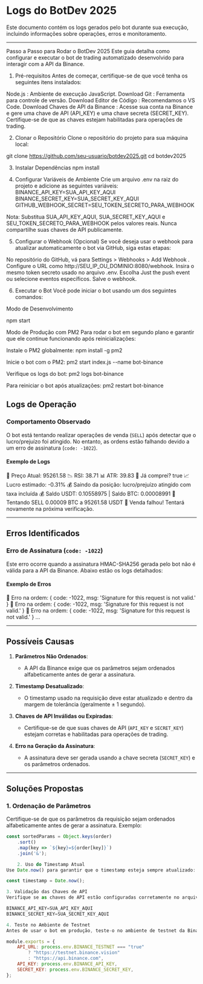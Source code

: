 # Logs do BotDev 2025

Este documento contém os logs gerados pelo bot durante sua execução, incluindo informações sobre operações, erros e monitoramento.

---

Passo a Passo para Rodar o BotDev 2025
Este guia detalha como configurar e executar o bot de trading automatizado desenvolvido para interagir com a API da Binance.

1. Pré-requisitos
Antes de começar, certifique-se de que você tenha os seguintes itens instalados:

Node.js : Ambiente de execução JavaScript.
Download
Git : Ferramenta para controle de versão.
Download
Editor de Código : Recomendamos o VS Code.
Download
Chaves de API da Binance :
Acesse sua conta na Binance e gere uma chave de API (API_KEY) e uma chave secreta (SECRET_KEY).
Certifique-se de que as chaves estejam habilitadas para operações de trading.

2. Clonar o Repositório
Clone o repositório do projeto para sua máquina local:

git clone https://github.com/seu-usuario/botdev2025.git
cd botdev2025

3. Instalar Dependências
npm install

4. Configurar Variáveis de Ambiente
Crie um arquivo .env na raiz do projeto e adicione as seguintes variáveis:
BINANCE_API_KEY=SUA_API_KEY_AQUI
BINANCE_SECRET_KEY=SUA_SECRET_KEY_AQUI
GITHUB_WEBHOOK_SECRET=SEU_TOKEN_SECRETO_PARA_WEBHOOK

Nota: Substitua SUA_API_KEY_AQUI, SUA_SECRET_KEY_AQUI e SEU_TOKEN_SECRETO_PARA_WEBHOOK pelos valores reais. Nunca compartilhe suas chaves de API publicamente. 

5. Configurar o Webhook (Opcional)
Se você deseja usar o webhook para atualizar automaticamente o bot via GitHub, siga estas etapas:

No repositório do GitHub, vá para Settings > Webhooks > Add Webhook .
Configure o URL como http://SEU_IP_OU_DOMINIO:8080/webhook.
Insira o mesmo token secreto usado no arquivo .env.
Escolha Just the push event ou selecione eventos específicos.
Salve o webhook.

6. Executar o Bot
Você pode iniciar o bot usando um dos seguintes comandos:

Modo de Desenvolvimento

npm start

Modo de Produção com PM2
Para rodar o bot em segundo plano e garantir que ele continue funcionando após reinicializações:

Instale o PM2 globalmente:
npm install -g pm2

Inicie o bot com o PM2:
pm2 start index.js --name bot-binance

Verifique os logs do bot:
pm2 logs bot-binance

Para reiniciar o bot após atualizações:
pm2 restart bot-binance

## Logs de Operação

### Comportamento Observado
O bot está tentando realizar operações de venda (`SELL`) após detectar que o lucro/prejuízo foi atingido. No entanto, as ordens estão falhando devido a um erro de assinatura (`code: -1022`).

#### Exemplo de Logs

📌 Preço Atual: 95261.58
📉 RSI: 38.71
📊 ATR: 39.83
🤖 Já comprei? true
📈 Lucro estimado: -0.31%
💰 Saindo da posição: lucro/prejuízo atingido com taxa incluída
💰 Saldo USDT: 0.10558975 | Saldo BTC: 0.00008991
📌 Tentando SELL 0.00009 BTC a 95261.58 USDT
🚨 Venda falhou! Tentará novamente na próxima verificação.


---

## Erros Identificados

### Erro de Assinatura (`code: -1022`)
Este erro ocorre quando a assinatura HMAC-SHA256 gerada pelo bot não é válida para a API da Binance. Abaixo estão os logs detalhados:

#### Exemplo de Erros

🚨 Erro na ordem: { code: -1022, msg: 'Signature for this request is not valid.' }
🚨 Erro na ordem: { code: -1022, msg: 'Signature for this request is not valid.' }
🚨 Erro na ordem: { code: -1022, msg: 'Signature for this request is not valid.' }
...


---

## Possíveis Causas

1. **Parâmetros Não Ordenados**:
   - A API da Binance exige que os parâmetros sejam ordenados alfabeticamente antes de gerar a assinatura.

2. **Timestamp Desatualizado**:
   - O timestamp usado na requisição deve estar atualizado e dentro da margem de tolerância (geralmente ± 1 segundo).

3. **Chaves de API Inválidas ou Expiradas**:
   - Certifique-se de que suas chaves de API (`API_KEY` e `SECRET_KEY`) estejam corretas e habilitadas para operações de trading.

4. **Erro na Geração da Assinatura**:
   - A assinatura deve ser gerada usando a chave secreta (`SECRET_KEY`) e os parâmetros ordenados.

---

## Soluções Propostas

### 1. Ordenação de Parâmetros
Certifique-se de que os parâmetros da requisição sejam ordenados alfabeticamente antes de gerar a assinatura. Exemplo:

```javascript
const sortedParams = Object.keys(order)
    .sort()
    .map(key => `${key}=${order[key]}`)
    .join('&');

    2. Uso do Timestamp Atual
Use Date.now() para garantir que o timestamp esteja sempre atualizado:

const timestamp = Date.now();

3. Validação das Chaves de API
Verifique se as chaves de API estão configuradas corretamente no arquivo .env:

BINANCE_API_KEY=SUA_API_KEY_AQUI
BINANCE_SECRET_KEY=SUA_SECRET_KEY_AQUI

4. Teste no Ambiente de Testnet
Antes de usar o bot em produção, teste-o no ambiente de testnet da Binance:

module.exports = {
    API_URL: process.env.BINANCE_TESTNET === "true"
        ? "https://testnet.binance.vision"
        : "https://api.binance.com",
    API_KEY: process.env.BINANCE_API_KEY,
    SECRET_KEY: process.env.BINANCE_SECRET_KEY,
};